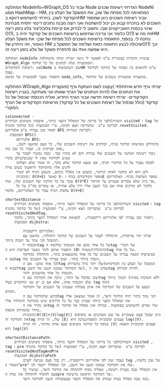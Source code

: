 המחלקה NodeInfo+WGraph_DS
	עבור כל Node הגדרתי רשימת שכנים NodeNi מסוג HashMap - HM, המתאימה לכל מפתח של שכן, את המשקל של הצלע בין הקודקוד לשכן.
	בחרתי להשתמש דווקא בHM עבור רשימת השכנים כיוון שמספר השכנים לא בהכרח קבוע וכן יכול להשתנות 
	ואני רוצה מבנה נתונים דינמי יחסית מבחינת שינוי בכמות האובייקטים שבו.
	וחשוב לי לבדוק אם קיימת צלע/ליצור צלע בזמן ריצה O(1), כלומר אני צריכה שחיפוש ברשימת השכנים של קודקוד יהיה ב O(1) וזה מה שHM נותנת לי.
	בנוסף, התאמתי ברשימת השכנים לכל מפתח של שכן- את משקל הצלע כאמור, וזה היתרון של HM שיכולה לבצע התאמה כזאת ושליפה של המשקל בO(1) 
	וכך היא שמשה אותי גם להחזרת משקל של צלע בזמן ריצה זה.

	המחלקה nodeInfo פנימית והוגדרה כציבורית ע"מ לאפשר לי גישה ישירה ונוחה מהמחלקה WGraph_Algo והפונקציות שלה לנתונים של כל קודקוד.
	רשימת הקודקודים: colNode שוב השתמשתי בHM ע"מ להתאים בין מפתח של קודקוד לקודקוד עצמו.
	הוספתי מעבר לפונקציות של ממשק node_info, פונקציות שקשורות בשכנים של קודוקוד.

המחלקה WGraph_Algo
	לשם העתקת גרף (פונקציית copy( יצרתי גרף חדש ואיתחלתי את הנתונים שלו להיות הנתונים של הגרף שאותו אני מעתיקה. בעניין רשימת הקודקודים- יצרתי רשימה חדשה עבור הגרף החדש,
	ואליה הכנסתי שכפול של כל קודקוד (כולל שכפול של רשימת השכנים של כל קודקוד) מרשימת הקודקודים של הגרף המקורי. 

	isConnected - 
	לפני כל בדיקה של המסלול הקצר ביותר, איפסתי משתנים הכרחיים(השדות visited ו tag של כל קודקוד מהגרף) לבדיקה ע"מ  שהבדיקה תצא תקינה, ע"י הפונקציה resetVisited.
	לאחר מכן עבדתי ע"פ אלגוריתם BFS לבדיקת קשירות:
	  הפונקציה BFS() 
		 אלגוריתם BFS:
		 מתחילים מאישזהו קודקוד בגרף, ובודקים את רשימת השכנים שלו, כל פעם שהגענו לשכן, נסמן שביקרנו בו, ועבור כל שכן כזה,
		 ניצור רשימת המתנה של השכנים שלו במידה והם לא בוקרו כבר. וככה נמשיך לעבור עד שנגיע לקודקוד שאין לו שכנים/כולם בוקרו
		 לבסוף נעבור על כל קודקודי הגרף, אם נמצא קודקוד שלא בוקר, זה אומר שלא הצלחנו להגיע אליו מהקודקוד הראשוני בשום צורה
		 ולכן הוא לא מחובר לאותו קודקוד, משמע אין מסלול בינהם, משמע הגרף לא קשיר
		 סיבוכיות: O(V+E) כאשר V- מספר הקודקודים בגרף וE מספר הצלעות בגרף: האלגוריתם עובר על כל קודקוד ועל השכנים שלו, שזה O(V*E) אך כיוון שלא עוברים פעמיים על קודקוד,
		 כלומר לא בודקים אותו אם כבר הגענו אליו דרך צלע אחרת, אז עוברים סה"כ על כל צלעות הגרף עבור כל האלגוריתם, כלומר O(V+E) 

	shortestDistance -
		לפני כל בדיקה של המסלול הקצר ביותר, איפסתי משתנים הכרחיים(השדות visited ו tag של כל קודקוד מהגרף) לבדיקה ע"מ  שהבדיקה תצא תקינה, ע"י הפונקציה resetVisitedAndTag.
		לאחר מכן עבדתי לפי אלגוריתם דייקסטרה,  למציאת אורך המסלול הקצר ביותר, כלומר:
		הפונקציה dijkstra:
			
			אלגוריתם דייקסטרה: 
			יצרתי תור עדיפויות, והתחלתי לעבור על השכנים של קודקוד התחלתי, מהשכן עם המשקל הכי נמוך עד הגבוה ביותר.
			הכנסתי לtag של כל אחד מהם את המשקל שלהם+ הtag של הקוד' ההתחלתי(ששווה ל0) הוספתי אותם לתור כאשר העדיפות היא הtag של כל אחד.
			באיטרציה הבאה עברתי על השכנים של כל אחד מהנמצאים בתור, והתחלתי בקודקוד עם הtag הנמוך ביותר בתור. ושוב עברתי על השכנים שלו,
			לכל אחד מהם- אם הtag שלו יותר גדול מהמרחק(=המשקל של הצלע בין הקודקוד לשכן+ הtag של הקודקוד שממנו הגענו אל השכן), נעדכן את הtag להיות המרחק.
			הכנסתי כל אחד מהשכנים לתור.
			ושוב נסתכל על התור, וניקח את הקודקוד עם הtag הנמוך ביותר (ללא חשיבות באיזה שלב הכנסתי אותו, אלא אם כן יש שני קודקודים בעלי tag זהה)
			ונבצע על השכנים של הקודקוד את אותן פעולות שעשינו על השכנים של הקודקוד הקודם.
			ברגע שהקודקוד עם הtag הכי נמוך בתור יהיה קודקוד היעד, זה אומר שמצאנו אליו את המסלול הקצר ביותר ועברנו כבר על כל הדרכים שיש מקודקוד התחלתי אליו
			ואז נחזיר את הtag שלו ונסיים להשתמש בפונקציה. במידה ואין מסלול אל קודקוד זה נחזיר שהמרחק אינסוף.
			סיבוכיות:O(|E|+|V|log|V|) כיוון שבכל פעם שעוברים על שכן מעדכנים או מוסיפים את הקודקוד והtag שלו, זה קורה |E| פעמים וסיבוכיות הוספה/עדכון היא log(|V).
			בנוסף כל קודקוד מוציאים פעם אחת מהתור, וזה קורה |V| פעמים וסיבוכיות הוצאה היא log(|V)

	shortestDistancePath-
		לפני כל בדיקה של המסלול הקצר ביותר, איפסתי משתנים הכרחיים(השדות visited , tag ו pre של כל קודקוד מהגרף) לבדיקה ע"מ  שהבדיקה תצא תקינה, ע"י הפונקציה resetVisitedAndTagAndPre
		הפונקציה dijkstraPath
			נעבוד שוב לפי אלגוריתם דייקסטרה, רק בכל פעם שנרצה לעדכן tag של שכן כלשהו, נשמור ב"pre" שלו את הקודקוד שממנו הגענו אל השכן, וכך המסלול יישמר לנו.
			את המסלול נבנה בעזרת רשימה, שאליה נוסיף להתחלה את קודקוד היעד, ונמשיך כל פעם להוסיף להתחלה את שדה הpre של הקודקוד הראשון ברשימה. 
			ככה נבנה מסלול בטוח שבודק את המסלול הקצר שבעקבותיו הגענו לקודקוד היעד.

